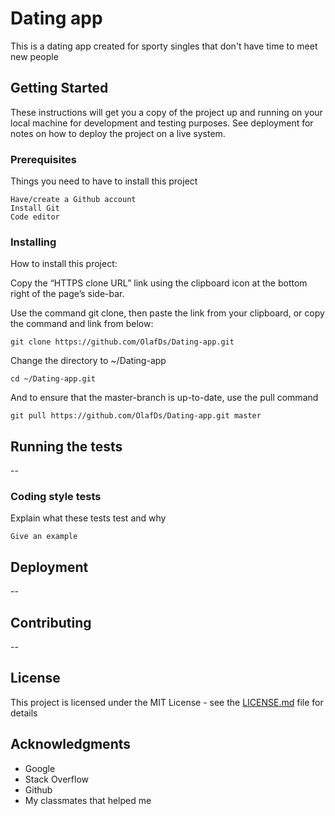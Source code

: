 # Dating app

This is a dating app created for sporty singles that don't have time to meet new people

## Getting Started

These instructions will get you a copy of the project up and running on your local machine for development and testing purposes. See deployment for notes on how to deploy the project on a live system.

### Prerequisites

Things you need to have to install this project

```
Have/create a Github account
Install Git
Code editor
```

### Installing

How to install this project:

Copy the “HTTPS clone URL” link using the clipboard icon at the bottom right of the page’s side-bar.

Use the command git clone, then paste the link from your clipboard, or copy the command and link from below:

```
git clone https://github.com/OlafDs/Dating-app.git
```

Change the directory to ~/Dating-app

```
cd ~/Dating-app.git
```

And to ensure that the master-branch is up-to-date, use the pull command

```
git pull https://github.com/OlafDs/Dating-app.git master
```

## Running the tests

--

### Coding style tests

Explain what these tests test and why

```
Give an example
```

## Deployment

--

## Contributing

--

## License

This project is licensed under the MIT License - see the [LICENSE.md](LICENSE.md) file for details

## Acknowledgments

* Google
* Stack Overflow
* Github
* My classmates that helped me

